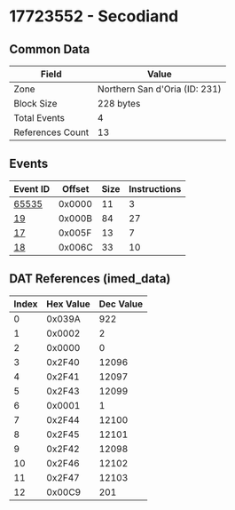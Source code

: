 # 17723552 - Secodiand

## Common Data

| Field            | Value                         |
|------------------|-------------------------------|
| Zone             | Northern San d'Oria (ID: 231) |
| Block Size       | 228 bytes                     |
| Total Events     | 4                             |
| References Count | 13                            |

## Events

| Event ID            | Offset   |   Size |   Instructions |
|---------------------|----------|--------|----------------|
| [65535](./65535.md) | 0x0000   |     11 |              3 |
| [19](./19.md)       | 0x000B   |     84 |             27 |
| [17](./17.md)       | 0x005F   |     13 |              7 |
| [18](./18.md)       | 0x006C   |     33 |             10 |

## DAT References (imed_data)

|   Index | Hex Value   |   Dec Value |
|---------|-------------|-------------|
|       0 | 0x039A      |         922 |
|       1 | 0x0002      |           2 |
|       2 | 0x0000      |           0 |
|       3 | 0x2F40      |       12096 |
|       4 | 0x2F41      |       12097 |
|       5 | 0x2F43      |       12099 |
|       6 | 0x0001      |           1 |
|       7 | 0x2F44      |       12100 |
|       8 | 0x2F45      |       12101 |
|       9 | 0x2F42      |       12098 |
|      10 | 0x2F46      |       12102 |
|      11 | 0x2F47      |       12103 |
|      12 | 0x00C9      |         201 |
